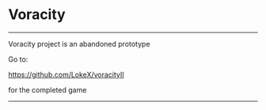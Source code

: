 # Voracity
--------------------------------------------
Voracity project is an abandoned prototype

Go to:

https://github.com/LokeX/voracityII

for the completed game

-------------------------------------------

